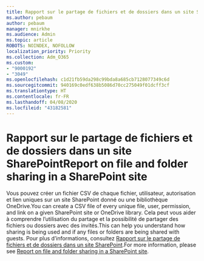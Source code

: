 ```yaml
---
title: Rapport sur le partage de fichiers et de dossiers dans un site SharePoint
ms.author: pebaum
author: pebaum
manager: mnirkhe
ms.audience: Admin
ms.topic: article
ROBOTS: NOINDEX, NOFOLLOW
localization_priority: Priority
ms.collection: Adm_O365
ms.custom:
- "9000192"
- "3049"
ms.openlocfilehash: c1d21fb59da298c99bda8a685cb7128077349c6d
ms.sourcegitcommit: 940169c0edf638b5086d70cc275049f01dcff3cf
ms.translationtype: HT
ms.contentlocale: fr-FR
ms.lasthandoff: 04/08/2020
ms.locfileid: "43182581"
---
```

# <a name="report-on-file-and-folder-sharing-in-a-sharepoint-site"></a><span data-ttu-id="5a910-102">Rapport sur le partage de fichiers et de dossiers dans un site SharePoint</span><span class="sxs-lookup"><span data-stu-id="5a910-102">Report on file and folder sharing in a SharePoint site</span></span>

<span data-ttu-id="5a910-103">Vous pouvez créer un fichier CSV de chaque fichier, utilisateur, autorisation et lien uniques sur un site SharePoint donné ou une bibliothèque OneDrive.</span><span class="sxs-lookup"><span data-stu-id="5a910-103">You can create a CSV file of every unique file, user, permission, and link on a given SharePoint site or OneDrive library.</span></span> <span data-ttu-id="5a910-104">Cela peut vous aider à comprendre l’utilisation du partage et la possibilité de partager des fichiers ou dossiers avec des invités.</span><span class="sxs-lookup"><span data-stu-id="5a910-104">This can help you understand how sharing is being used and if any files or folders are being shared with guests.</span></span> <span data-ttu-id="5a910-105">Pour plus d’informations, consultez [Rapport sur le partage de fichiers et de dossiers dans un site SharePoint](https://docs.microsoft.com/sharepoint/sharing-reports).</span><span class="sxs-lookup"><span data-stu-id="5a910-105">For more information, please see [Report on file and folder sharing in a SharePoint site](https://docs.microsoft.com/sharepoint/sharing-reports).</span></span>
